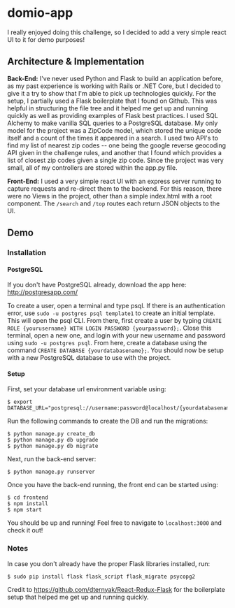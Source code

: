 # domio-app

I really enjoyed doing this challenge, so I decided to add a very simple react UI to it for demo purposes!

## Architecture & Implementation

**Back-End:**
I've never used Python and Flask to build an application before, as my past experience is working with Rails or .NET Core, but I decided to give it a try to show that I'm able to pick up technologies quickly.  For the setup, I partially used a Flask boilerplate that I found on Github.  This was helpful in structuring the file tree and it helped me get up and running quickly as well as providing examples of Flask best practices.  I used SQL Alchemy to make vanilla SQL queries to a PostgreSQL database.  My only model for the project was a ZipCode model, which stored the unique code itself and a count of the times it appeared in a search.  I used two API's to find my list of nearest zip codes -- one being the google reverse geocoding API given in the challenge rules, and another that I found which provides a list of closest zip codes given a single zip code.  Since the project was very small, all of my controllers are stored within the app.py file.

**Front-End:**
I used a very simple react UI with an express server running to capture requests and re-direct them to the backend.  For this reason, there were no Views in the project, other than a simple index.html with a root component. The `/search` and `/top` routes each return JSON objects to the UI.    

## Demo

### Installation

#### PostgreSQL

If you don't have PostgreSQL already, download the app here: http://postgresapp.com/

To create a user, open a terminal and type psql.  If there is an authentication error, use `sudo -u postgres psql template1` to create an initial template.  This will open the psql CLI.  From there, first create a user by typing `CREATE ROLE {yourusername} WITH LOGIN PASSWORD {yourpassword};`.  Close this terminal, open a new one, and login with your new username and password using `sudo -u postgres psql`.  From here, create a database using the command `CREATE DATABASE {yourdatabasename};`.  You should now be setup with a new PostgreSQL database to use with the project.

#### Setup

First, set your database url environment variable using:
```
$ export DATABASE_URL="postgresql://username:password@localhost/{yourdatabasename}"
```

Run the following commands to create the DB and run the migrations:
```
$ python manage.py create_db
$ python manage.py db upgrade
$ python manage.py db migrate
```

Next, run the back-end server:
```
$ python manage.py runserver
```

Once you have the back-end running, the front end can be started using:
```
$ cd frontend
$ npm install
$ npm start
```


You should be up and running! Feel free to navigate to `localhost:3000` and check it out!

### Notes

In case you don't already have the proper Flask libraries installed, run:
```
$ sudo pip install flask flask_script flask_migrate psycopg2
```

Credit to https://github.com/dternyak/React-Redux-Flask for the boilerplate setup that helped me get up and running quickly.
